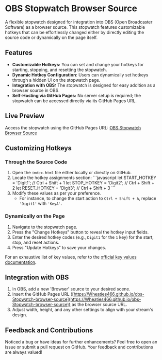 # OBS Stopwatch Browser Source

A flexible stopwatch designed for integration into OBS (Open Broadcaster Software) as a browser source. This stopwatch features customizable hotkeys that can be effortlessly changed either by directly editing the source code or dynamically on the page itself.

## Features

- **Customizable Hotkeys:** You can set and change your hotkeys for starting, stopping, and resetting the stopwatch.
- **Dynamic Hotkey Configuration:** Users can dynamically set hotkeys through a hidden UI on the stopwatch page.
- **Integration with OBS:** The stopwatch is designed for easy addition as a browser source in OBS.
- **Self-Hosting via GitHub Pages:** No server setup is required; the stopwatch can be accessed directly via its GitHub Pages URL.

## Live Preview

Access the stopwatch using the GitHub Pages URL: [OBS Stopwatch Browser Source](https://Wheaties466.github.io/obs-Stopwatch-browser-source)

## Customizing Hotkeys

### Through the Source Code

1. Open the `index.html` file either locally or directly on GitHub.
2. Locate the hotkey assignments section:
\```javascript
let START_HOTKEY = 'Digit1';  // Ctrl + Shift + 1
let STOP_HOTKEY = 'Digit2';   // Ctrl + Shift + 2
let RESET_HOTKEY = 'Digit3';  // Ctrl + Shift + 3
\```
3. Modify these values as per your preference. 
    - For instance, to change the start action to `Ctrl + Shift + A`, replace `'Digit1'` with `'KeyA'`.

### Dynamically on the Page

1. Navigate to the stopwatch page.
2. Press the "Change Hotkeys" button to reveal the hotkey input fields.
3. Enter the desired hotkey codes (e.g., `Digit1` for the `1` key) for the start, stop, and reset actions.
4. Press "Update Hotkeys" to save your changes.

For an exhaustive list of key values, refer to the [official key values documentation](https://developer.mozilla.org/en-US/docs/Web/API/KeyboardEvent/key/Key_Values).

## Integration with OBS

1. In OBS, add a new 'Browser' source to your desired scene.
2. Insert the GitHub Pages URL ([https://Wheaties466.github.io/obs-Stopwatch-browser-source](https://Wheaties466.github.io/obs-Stopwatch-browser-source)) as the browser source URL.
3. Adjust width, height, and any other settings to align with your stream's design.

## Feedback and Contributions

Noticed a bug or have ideas for further enhancements? Feel free to open an issue or submit a pull request on GitHub. Your feedback and contributions are always valued!

